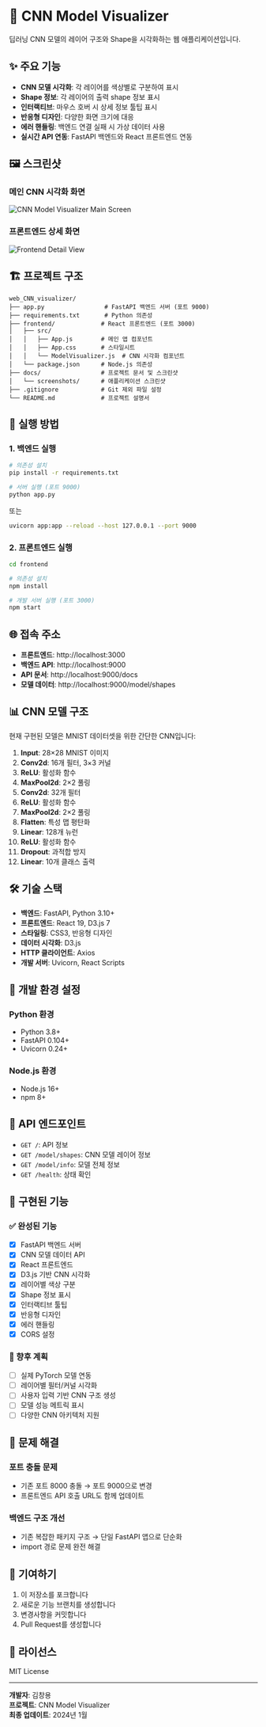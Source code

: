 # 🔬 CNN Model Visualizer

딥러닝 CNN 모델의 레이어 구조와 Shape을 시각화하는 웹 애플리케이션입니다.

## ✨ 주요 기능

- **CNN 모델 시각화**: 각 레이어를 색상별로 구분하여 표시
- **Shape 정보**: 각 레이어의 출력 shape 정보 표시
- **인터랙티브**: 마우스 호버 시 상세 정보 툴팁 표시
- **반응형 디자인**: 다양한 화면 크기에 대응
- **에러 핸들링**: 백엔드 연결 실패 시 가상 데이터 사용
- **실시간 API 연동**: FastAPI 백엔드와 React 프론트엔드 연동

## 🖼️ 스크린샷

### 메인 CNN 시각화 화면
![CNN Model Visualizer Main Screen](docs/screenshots/front.png)

### 프론트엔드 상세 화면
![Frontend Detail View](docs/screenshots/front2.png)

## 🏗️ 프로젝트 구조

```
web_CNN_visualizer/
├── app.py                 # FastAPI 백엔드 서버 (포트 9000)
├── requirements.txt       # Python 의존성
├── frontend/             # React 프론트엔드 (포트 3000)
│   ├── src/
│   │   ├── App.js        # 메인 앱 컴포넌트
│   │   ├── App.css       # 스타일시트
│   │   └── ModelVisualizer.js  # CNN 시각화 컴포넌트
│   └── package.json      # Node.js 의존성
├── docs/                 # 프로젝트 문서 및 스크린샷
│   └── screenshots/      # 애플리케이션 스크린샷
├── .gitignore            # Git 제외 파일 설정
└── README.md             # 프로젝트 설명서
```

## 🚀 실행 방법

### 1. 백엔드 실행

```bash
# 의존성 설치
pip install -r requirements.txt

# 서버 실행 (포트 9000)
python app.py
```

또는

```bash
uvicorn app:app --reload --host 127.0.0.1 --port 9000
```

### 2. 프론트엔드 실행

```bash
cd frontend

# 의존성 설치
npm install

# 개발 서버 실행 (포트 3000)
npm start
```

## 🌐 접속 주소

- **프론트엔드**: http://localhost:3000
- **백엔드 API**: http://localhost:9000
- **API 문서**: http://localhost:9000/docs
- **모델 데이터**: http://localhost:9000/model/shapes

## 📊 CNN 모델 구조

현재 구현된 모델은 MNIST 데이터셋을 위한 간단한 CNN입니다:

1. **Input**: 28×28 MNIST 이미지
2. **Conv2d**: 16개 필터, 3×3 커널
3. **ReLU**: 활성화 함수
4. **MaxPool2d**: 2×2 풀링
5. **Conv2d**: 32개 필터
6. **ReLU**: 활성화 함수
7. **MaxPool2d**: 2×2 풀링
8. **Flatten**: 특성 맵 평탄화
9. **Linear**: 128개 뉴런
10. **ReLU**: 활성화 함수
11. **Dropout**: 과적합 방지
12. **Linear**: 10개 클래스 출력

## 🛠️ 기술 스택

- **백엔드**: FastAPI, Python 3.10+
- **프론트엔드**: React 19, D3.js 7
- **스타일링**: CSS3, 반응형 디자인
- **데이터 시각화**: D3.js
- **HTTP 클라이언트**: Axios
- **개발 서버**: Uvicorn, React Scripts

## 🔧 개발 환경 설정

### Python 환경
- Python 3.8+
- FastAPI 0.104+
- Uvicorn 0.24+

### Node.js 환경
- Node.js 16+
- npm 8+

## 📝 API 엔드포인트

- `GET /`: API 정보
- `GET /model/shapes`: CNN 모델 레이어 정보
- `GET /model/info`: 모델 전체 정보
- `GET /health`: 상태 확인

## 🎯 구현된 기능

### ✅ 완성된 기능
- [x] FastAPI 백엔드 서버
- [x] CNN 모델 데이터 API
- [x] React 프론트엔드
- [x] D3.js 기반 CNN 시각화
- [x] 레이어별 색상 구분
- [x] Shape 정보 표시
- [x] 인터랙티브 툴팁
- [x] 반응형 디자인
- [x] 에러 핸들링
- [x] CORS 설정

### 🔄 향후 계획
- [ ] 실제 PyTorch 모델 연동
- [ ] 레이어별 필터/커널 시각화
- [ ] 사용자 입력 기반 CNN 구조 생성
- [ ] 모델 성능 메트릭 표시
- [ ] 다양한 CNN 아키텍처 지원

## 🚨 문제 해결

### 포트 충돌 문제
- 기존 포트 8000 충돌 → 포트 9000으로 변경
- 프론트엔드 API 호출 URL도 함께 업데이트

### 백엔드 구조 개선
- 기존 복잡한 패키지 구조 → 단일 FastAPI 앱으로 단순화
- import 경로 문제 완전 해결

## 🤝 기여하기

1. 이 저장소를 포크합니다
2. 새로운 기능 브랜치를 생성합니다
3. 변경사항을 커밋합니다
4. Pull Request를 생성합니다

## 📄 라이선스

MIT License

---

**개발자**: 김창용  
**프로젝트**: CNN Model Visualizer  
**최종 업데이트**: 2024년 1월
